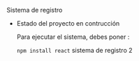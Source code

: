 <hn1> Sistema de registro </hn1>

- Estado del proyecto en contrucción

  Para ejecutar el sistema, debes poner :

  ```npm install react```
sistema de registro 2
